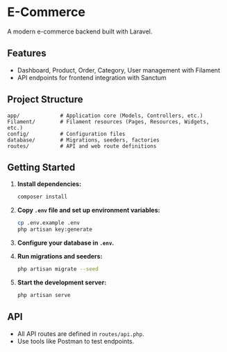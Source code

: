 # E-Commerce

A modern e-commerce backend built with Laravel.

## Features

- Dashboard, Product, Order, Category, User management with Filament
- API endpoints for frontend integration with Sanctum

## Project Structure

```
app/             # Application core (Models, Controllers, etc.)
Filament/        # Filament resources (Pages, Resources, Widgets, etc.)
config/          # Configuration files
database/        # Migrations, seeders, factories
routes/          # API and web route definitions
```

## Getting Started

1. **Install dependencies:**
   ```sh
   composer install
   ```

2. **Copy `.env` file and set up environment variables:**
   ```sh
   cp .env.example .env
   php artisan key:generate
   ```

3. **Configure your database in `.env`.**

4. **Run migrations and seeders:**
   ```sh
   php artisan migrate --seed
   ```

5. **Start the development server:**
   ```sh
   php artisan serve
   ```

## API

- All API routes are defined in `routes/api.php`.
- Use tools like Postman to test endpoints.
